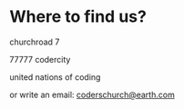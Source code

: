 <!doctype html>
<html lang="en">
   <head>
      <meta charset=utf-8">
      <meta name="viewport" content="width=device.width, initial-scale=1">
      <link rel="stylesheet" href="css/normalize.css">
      <link rel="stylesheet" href="css/contact.css">
      <title>contact info</title>
   </head>
   <body>
      <div class="container">
      <div class="header">
         <h1>Where to find us?</h1>
         <p>churchroad 7</p>
         <p>77777 codercity</p>
         <p>united nations of coding</p>
      </div>
      <div class="email">
         <p2>or write an email:</p2>
         <a href="mailto:coderschurch@earth.com">coderschurch@earth.com</a>
      </div>
   </body>
</html>
